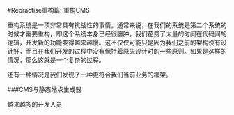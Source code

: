 #Repractise重构篇: 重构CMS

重构系统是一项非常具有挑战性的事情。通常来说，在我们的系统是第二个系统的时候才需要重构，即这个系统本身已经很臃肿。我们花费了太量的时间在代码间的逻辑，开发新的功能变得越来越慢。这不仅仅可能只是因为我们之前的架构没有设计好，而且在我们开发的过程中没有保持着原先设计时的一些原则。如果是这样的情况，那么这就是一个复杂的过程。

还有一种情况是我们发现了一种更符合我们当前业务的框架。

###CMS与静态站点生成器

越来越多的开发人员
